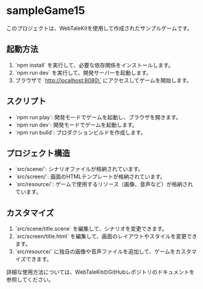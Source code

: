 # sampleGame15

このプロジェクトは、WebTaleKitを使用して作成されたサンプルゲームです。

## 起動方法

1. \`npm install\` を実行して、必要な依存関係をインストールします。
2. \`npm run dev\` を実行して、開発サーバーを起動します。
3. ブラウザで \`<http://localhost:8080\`> にアクセスしてゲームを開始します。

## スクリプト

- \`npm run play\`: 開発モードでゲームを起動し、ブラウザを開きます。
- \`npm run dev\`: 開発モードでゲームを起動します。
- \`npm run build\`: プロダクションビルドを作成します。

## プロジェクト構造

- \`src/scene/\`: シナリオファイルが格納されています。
- \`src/screen/\`: 画面のHTMLテンプレートが格納されています。
- \`src/resource/\`: ゲームで使用するリソース（画像、音声など）が格納されています。

## カスタマイズ

1. \`src/scene/title.scene\` を編集して、シナリオを変更できます。
2. \`src/screen/title.html\` を編集して、画面のレイアウトやスタイルを変更できます。
3. \`src/resource/\` に独自の画像や音声ファイルを追加して、ゲームをカスタマイズできます。

詳細な使用方法については、WebTaleKitのGitHubレポジトリのドキュメントを参照してください。
